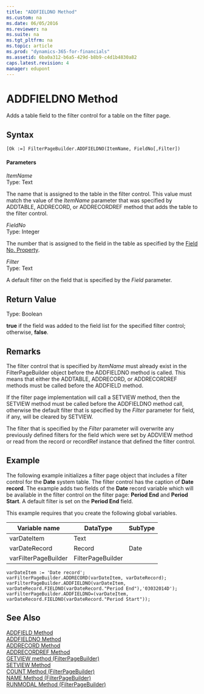 ```yaml
---
title: "ADDFIELDNO Method"
ms.custom: na
ms.date: 06/05/2016
ms.reviewer: na
ms.suite: na
ms.tgt_pltfrm: na
ms.topic: article
ms.prod: "dynamics-365-for-financials"
ms.assetid: 6ba0a312-b6a5-429d-b8b9-c4d1b4830a82
caps.latest.revision: 4
manager: edupont
---
```

# ADDFIELDNO Method
Adds a table field to the filter control for a table on the filter page.  

## Syntax  

```  
[Ok :=] FilterPageBuilder.ADDFIELDNO(ItemName, FieldNo[,Filter])  
```  

#### Parameters  
 *ItemName*  
 Type: Text  

 The name that is assigned to the table in the filter control. This value must match the value of the *ItemName* parameter that was specified by ADDTABLE, ADDRECORD, or ADDRECORDREF method that adds the table to the filter control.  

 *FieldNo*  
 Type: Integer  

 The number that is assigned to the field in the table as specified by the [Field No. Property](../properties/devenv-Field-No.-Property.md).  

 *Filter*  
 Type: Text  

 A default filter on the field that is specified by the *Field* parameter.  

## Return Value  
 Type: Boolean  

 **true** if the field was added to the field list for the specified filter control; otherwise, **false**.  

## Remarks  
 The filter control that is specified by *ItemName* must already exist in the FilterPageBuilder object before the ADDFIELDNO method is called. This means that either the ADDTABLE, ADDRECORD, or ADDRECORDREF methods must be called before the ADDFIELD method.  

 If the filter page implementation will call a SETVIEW method, then the SETVIEW method must be called before the ADDFIELDNO method call, otherwise the default filter that is specified by the *Filter* parameter for field, if any, will be cleared by SETVIEW.  

 The filter that is specified by the *Filter* parameter will overwrite any previously defined filters for the field which were set by ADDVIEW method or read from the record or recordRef instance that defined the filter control.  

## Example  
 The following example initializes a filter page object that includes a filter control for the **Date** system table. The filter control has the caption of **Date record**. The example adds two fields of the **Date** record variable which will be available in the filter control on the filter page: **Period End** and **Period Start**. A default filter is set on the **Period End** field.  

 This example requires that you create the following global variables.  

|Variable name|DataType|SubType|  
|-------------------|--------------|-------------|  
|varDateItem|Text||  
|varDateRecord|Record|Date|  
|varFilterPageBuilder|FilterPageBuilder||  

```  
varDateItem := 'Date record';  
varFilterPageBuilder.ADDRECORD(varDateItem, varDateRecord);  
varFilterPageBuilder.ADDFIELDNO(varDateItem, varDateRecord.FIELDNO(varDateRecord."Period End"),'03032014D');  
varFilterPageBuilder.ADDFIELDNO=(varDateItem, varDateRecord.FIELDNO(varDateRecord."Period Start"));  

```  

## See Also  
 [ADDFIELD Method](devenv-ADDFIELD-Method.md)   
 [ADDFIELDNO Method](devenv-ADDFIELDNO-Method.md)   
 [ADDRECORD Method](devenv-ADDRECORD-Method.md)   
 [ADDRECORDREF Method](devenv-ADDRECORDREF-Method.md)   
 [GETVIEW method \(FilterPageBuilder\)](devenv-GETVIEW-Method-FilterPageBuilder.md)   
 [SETVIEW Method](devenv-SETVIEW-Method.md)   
 [COUNT Method \(FilterPageBuilder\)](devenv-COUNT-Method-FilterPageBuilder.md)   
 [NAME Method \(FilterPageBuilder\)](devenv-NAME-Method-FilterPageBuilder.md)   
 [RUNMODAL Method \(FilterPageBuilder\)](devenv-RUNMODAL-Method-FilterPageBuilder.md)
